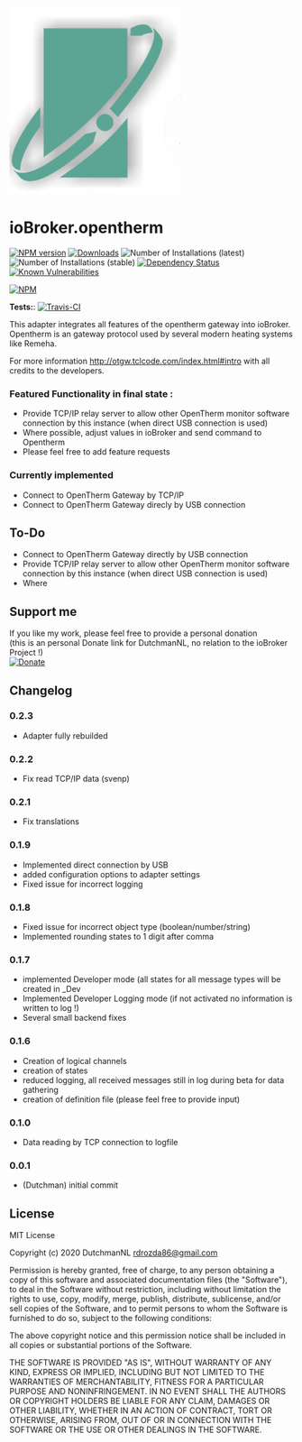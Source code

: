 ![Logo](admin/opentherm.png)
# ioBroker.opentherm

[![NPM version](http://img.shields.io/npm/v/iobroker.opentherm.svg)](https://www.npmjs.com/package/iobroker.opentherm)
[![Downloads](https://img.shields.io/npm/dm/iobroker.opentherm.svg)](https://www.npmjs.com/package/iobroker.opentherm)
![Number of Installations (latest)](http://iobroker.live/badges/opentherm-installed.svg)
![Number of Installations (stable)](http://iobroker.live/badges/opentherm-stable.svg)
[![Dependency Status](https://img.shields.io/david/iobroker-community-adapters//iobroker.opentherm.svg)](https://david-dm.org/iobroker-community-adapters//iobroker.opentherm)
[![Known Vulnerabilities](https://snyk.io/test/github/iobroker-community-adapters//ioBroker.opentherm/badge.svg)](https://snyk.io/test/github/iobroker-community-adapters//ioBroker.opentherm)

[![NPM](https://nodei.co/npm/iobroker.opentherm.png?downloads=true)](https://nodei.co/npm/iobroker.opentherm/)

**Tests:**: [![Travis-CI](http://img.shields.io/travis/iobroker-community-adapters//ioBroker.opentherm/master.svg)](https://travis-ci.org/iobroker-community-adapters//ioBroker.opentherm)

This adapter integrates all features of the opentherm gateway into ioBroker.
Opentherm is an gateway protocol used by several modern heating systems like Remeha.

For more information http://otgw.tclcode.com/index.html#intro with all credits to the developers.

### Featured Functionality in final state :
* Provide TCP/IP relay server to allow other OpenTherm monitor software connection by this instance (when direct USB connection is used)
* Where possible, adjust values in ioBroker and send command to Opentherm
* Please feel free to add feature requests 

### Currently implemented

* Connect to OpenTherm Gateway by TCP/IP
* Connect to OpenTherm Gateway direcly by USB connection

## To-Do
* Connect to OpenTherm Gateway directly by USB connection
* Provide TCP/IP relay server to allow other OpenTherm monitor software connection by this instance (when direct USB connection is used)
* Where 

## Support me
If you like my work, please feel free to provide a personal donation  
(this is an personal Donate link for DutchmanNL, no relation to the ioBroker Project !)  
[![Donate](https://raw.githubusercontent.com/iobroker-community-adapters/ioBroker.wled/master/admin/button.png)](http://paypal.me/DutchmanNL)

## Changelog

### 0.2.3
* Adapter fully rebuilded

### 0.2.2
* Fix read TCP/IP data (svenp)

### 0.2.1
* Fix translations

### 0.1.9
* Implemented direct connection by USB
* added configuration options to adapter settings
* Fixed issue for incorrect logging

### 0.1.8
* Fixed issue for incorrect object type (boolean/number/string)
* Implemented rounding states to 1 digit after comma

### 0.1.7
* implemented Developer mode (all states for all message types will be created in _Dev
* Implemented Developer Logging mode (if not activated no information is written to log !)
* Several small backend fixes

### 0.1.6
* Creation of logical channels
* creation of states
* reduced logging, all received messages still in log during beta for data gathering
* creation of definition file (please feel free to provide input)

### 0.1.0
* Data reading by TCP connection to logfile 

### 0.0.1
* (Dutchman) initial commit

## License
MIT License

Copyright (c) 2020 DutchmanNL <rdrozda86@gmail.com>

Permission is hereby granted, free of charge, to any person obtaining a copy
of this software and associated documentation files (the "Software"), to deal
in the Software without restriction, including without limitation the rights
to use, copy, modify, merge, publish, distribute, sublicense, and/or sell
copies of the Software, and to permit persons to whom the Software is
furnished to do so, subject to the following conditions:

The above copyright notice and this permission notice shall be included in all
copies or substantial portions of the Software.

THE SOFTWARE IS PROVIDED "AS IS", WITHOUT WARRANTY OF ANY KIND, EXPRESS OR
IMPLIED, INCLUDING BUT NOT LIMITED TO THE WARRANTIES OF MERCHANTABILITY,
FITNESS FOR A PARTICULAR PURPOSE AND NONINFRINGEMENT. IN NO EVENT SHALL THE
AUTHORS OR COPYRIGHT HOLDERS BE LIABLE FOR ANY CLAIM, DAMAGES OR OTHER
LIABILITY, WHETHER IN AN ACTION OF CONTRACT, TORT OR OTHERWISE, ARISING FROM,
OUT OF OR IN CONNECTION WITH THE SOFTWARE OR THE USE OR OTHER DEALINGS IN THE
SOFTWARE.